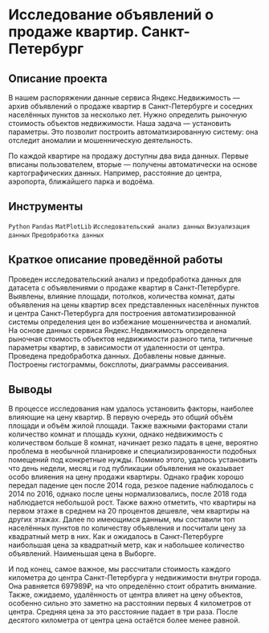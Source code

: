 # Исследование объявлений о продаже квартир. Санкт-Петербург
## Описание проекта
В нашем распоряжении данные сервиса Яндекс.Недвижимость — архив объявлений о продаже квартир в Санкт-Петербурге и соседних населённых пунктов за несколько лет. Нужно определить рыночную стоимость объектов недвижимости. Наша задача — установить параметры. Это позволит построить автоматизированную систему: она отследит аномалии и мошенническую деятельность.

По каждой квартире на продажу доступны два вида данных. Первые вписаны пользователем, вторые — получены автоматически на основе картографических данных. Например, расстояние до центра, аэропорта, ближайшего парка и водоёма.
## Инструменты
<code>Python</code> <code>Pandas</code> <code>MatPlotLib</code>  <code>Исследовательский анализ данных</code> <code>Визуализация данных</code> <code>Предобработка данных</code>
## Краткое описание проведённой работы
Проведен исследовательский анализ и предобработка данных для датасета с объявлениями о продаже квартир в Санкт-Петербурге. Выявлены, влияние площади, потолков, количества комнат, даты объявления на цены квартир всех представленных населённых пунктов и центра Санкт-Петербурга для построения автоматизированной системы определения цен во избежание мошенничества и аномалий. На основе данных сервиса Яндекс.Недвижимость определена рыночная стоимость объектов недвижимости разного типа, типичные параметры квартир, в зависимости от удаленности от центра. Проведена предобработка данных. Добавлены новые данные. Построены гистограммы, боксплоты, диаграммы рассеивания.
## Выводы
В процессе исследования нам удалось установить факторы, наиболее влияющие на цену квартир. В первую очередь это общий объём площади и объём жилой площади. Также важными факторами стали количество комнат и площадь кухни, однако недвижимость с количеством больше 8 комнат, начинает резко падать в цене, вероятно проблема в необычной планировке и специализированности подобных помещений под конкретные нужды. Помимо этого, удалось установить что день недели, месяц и год публикации объявления не оказывает особо влияения на цену продажи квартиры. Однако график хорошо передал падение цен после 2014 года, резкое падение наблюдалось с 2014 по 2016, однако после цены нормализовались, после 2018 года наблюдается небольшой рост. Также важно отметить, что квартиры на первом этаже в среднем на 20 процентов дешевле, чем квартиры на других этажах. Далее по имеющимся данным, мы составили топ населённых пунктов по количеству объявления и посчитали цену за квадратный метр в них. Как и ожидалось в Санкт-Петербурге наибольшая цена за квадратный метр, как и набольшее количество объявлений. Наименьшая цена в Выборге.

И под конец, самое важное, мы рассчитали стоимость каждого километра до центра Санкт-Петербурга у недвижимости внутри города. Она равняется 697989₽, на что определённо стоит обратить внимание. Также, ожидаемо, удалённость от центра влияет на цену объектов, особенно сильно это заметно на расстоянии первых 4 километров от центра. Средняя цена за это расстояние падает в три раза. После десятого километра от центра цена остаётся более менее равной.

